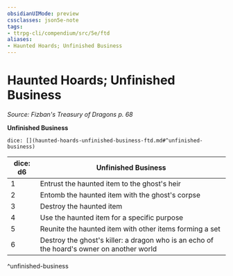 ```yaml
---
obsidianUIMode: preview
cssclasses: json5e-note
tags:
- ttrpg-cli/compendium/src/5e/ftd
aliases:
- Haunted Hoards; Unfinished Business
---
```

# Haunted Hoards; Unfinished Business
*Source: Fizban's Treasury of Dragons p. 68* 

**Unfinished Business**

`dice: [](haunted-hoards-unfinished-business-ftd.md#^unfinished-business)`

| dice: d6 | Unfinished Business |
|----------|---------------------|
| 1 | Entrust the haunted item to the ghost's heir |
| 2 | Entomb the haunted item with the ghost's corpse |
| 3 | Destroy the haunted item |
| 4 | Use the haunted item for a specific purpose |
| 5 | Reunite the haunted item with other items forming a set |
| 6 | Destroy the ghost's killer: a dragon who is an echo of the hoard's owner on another world |
^unfinished-business